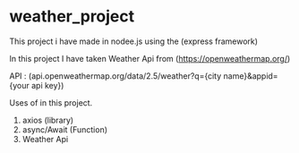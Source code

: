 # weather_project

This project i have made in nodee.js using the (express framework)

In this project I have taken  Weather Api from (https://openweathermap.org/) 

API : (api.openweathermap.org/data/2.5/weather?q={city name}&appid={your api key})

Uses of in this project.

1. axios (library) 
2. async/Await (Function)
3. Weather Api

